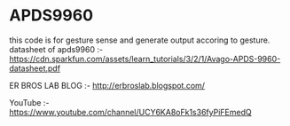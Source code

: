# APDS9960
this code is for gesture sense and generate output accoring to gesture.
datasheet of apds9960 :-
https://cdn.sparkfun.com/assets/learn_tutorials/3/2/1/Avago-APDS-9960-datasheet.pdf

ER BROS LAB BLOG :-
http://erbroslab.blogspot.com/

YouTube :-
https://www.youtube.com/channel/UCY6KA8oFk1s36fyPiFEmedQ
